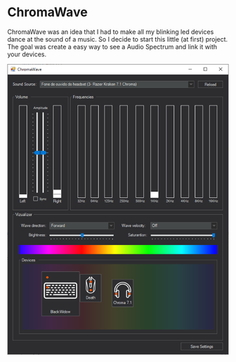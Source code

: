 # ChromaWave
ChromaWave was an idea that I had to make all my blinking led devices dance at the sound of a music. 
So I decide to start this little (at first) project. The goal was create a easy way to see a Audio Spectrum and link it with your devices.

![Screenshot of the ChromaWave](https://github.com/alissonrubim/ChromaWave/blob/master/Screenshots/v0.4.0.0/screenshot.png)
